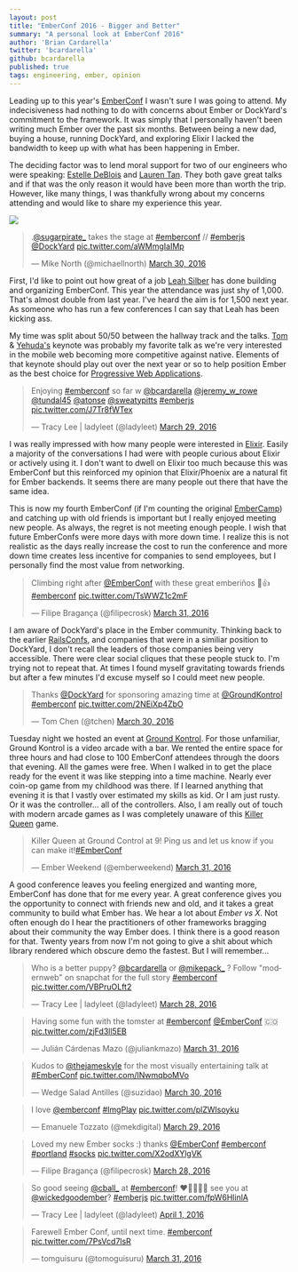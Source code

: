 ```yaml
---
layout: post
title: "EmberConf 2016 - Bigger and Better"
summary: "A personal look at EmberConf 2016"
author: 'Brian Cardarella'
twitter: 'bcardarella'
github: bcardarella
published: true
tags: engineering, ember, opinion
---
```


Leading up to this year's [EmberConf][emberconf] I wasn't sure I was going to attend.
My indecisiveness had nothing to do with concerns about Ember or DockYard's
commitment to the framework. It was simply that I personally haven't been
writing much Ember over the past six months. Between being a new dad, buying
a house, running DockYard, and exploring Elixir I lacked the bandwidth to
keep up with what has been happening in Ember.

The deciding factor was to lend moral support for two of our
engineers who were speaking: [Estelle DeBlois][estelle] and [Lauren Tan][lauren]. They both
gave great talks and if that was the only reason it would have been more
than worth the trip. However, like many things, I was thankfully wrong
about my concerns attending and would like to share my experience this
year.

![](http://images3.cloudhdr.com/users/63df8506-b9d4-11e2-944b-eebc857a8e43/thumbnails/c961d5f8-f614-11e5-912c-ca74e7c7373d/hd_P3293226.jpg)

<blockquote class="twitter-tweet" data-lang="en"><p lang="en"
dir="ltr">.<a href="https://twitter.com/sugarpirate_">@sugarpirate_</a>
takes the stage at <a
href="https://twitter.com/hashtag/emberconf?src=hash">#emberconf</a> //
<a href="https://twitter.com/hashtag/emberjs?src=hash">#emberjs</a> <a
href="https://twitter.com/DockYard">@DockYard</a> <a
href="https://t.co/aWMmgIaIMp">pic.twitter.com/aWMmgIaIMp</a></p>&mdash;
Mike North (@michaellnorth) <a
href="https://twitter.com/michaellnorth/status/715245083927314432">March
30, 2016</a></blockquote>
<script async src="//platform.twitter.com/widgets.js"
charset="utf-8"></script>

First, I'd like to point out how great of a job [Leah Silber][leah] has done
building and organizing EmberConf. This year the attendance was just shy
of 1,000. That's almost double from last year. I've heard the aim is for
1,500 next year. As someone who has run a few conferences I can say that
Leah has been kicking ass.

My time was split about 50/50 between the hallway track and the talks. [Tom][tom] &
[Yehuda's][yehuda] keynote was probably my favorite talk as we're very interested
in the mobile web becoming more competitive against native. Elements
of that keynote should play out over the next year or so to help
position Ember as the best choice for [Progressive Web
Applications][pwa].

<blockquote class="twitter-tweet" data-lang="en"><p lang="en"
dir="ltr">Enjoying <a
href="https://twitter.com/hashtag/emberconf?src=hash">#emberconf</a> so
far w <a href="https://twitter.com/bcardarella">@bcardarella</a> <a
href="https://twitter.com/jeremy_w_rowe">@jeremy_w_rowe</a> <a
href="https://twitter.com/tundal45">@tundal45</a> <a
href="https://twitter.com/atonse">@atonse</a> <a
href="https://twitter.com/sweatypitts">@sweatypitts</a> <a
href="https://twitter.com/hashtag/emberjs?src=hash">#emberjs</a> <a
href="https://t.co/J7Tr8fWTex">pic.twitter.com/J7Tr8fWTex</a></p>&mdash;
Tracy Lee | ladyleet (@ladyleet) <a
href="https://twitter.com/ladyleet/status/714869714799894528">March 29,
2016</a></blockquote>
<script async src="//platform.twitter.com/widgets.js"
charset="utf-8"></script>

I was really impressed with how many people were interested in
[Elixir][elixir].
Easily a majority of the conversations I had were with people 
curious about Elixir or actively using it. I don't want to dwell on
Elixir too much because this was EmberConf but this reinforced my
opinion that Elixir/Phoenix are a natural fit for Ember backends. It
seems there are many people out there that have the same idea.

This is now my fourth EmberConf (if I'm counting the original
[EmberCamp][embercamp]) and catching up with old friends is important but I really
enjoyed meeting new people. As always, the regret is not meeting enough
people. I wish that future EmberConfs were more days with more down time. I
realize this is not realistic as the days really increase the cost to 
run the conference and
more down time creates less incentive for companies to send employees,
but I personally find the most value from networking.

<blockquote class="twitter-tweet" data-lang="en"><p lang="en"
dir="ltr">Climbing right after <a
href="https://twitter.com/EmberConf">@EmberConf</a> with these great
emberiños 💪👍 <a
href="https://twitter.com/hashtag/emberconf?src=hash">#emberconf</a> <a
href="https://t.co/TsWWZ1c2mF">pic.twitter.com/TsWWZ1c2mF</a></p>&mdash;
Filipe Bragança (@filipecrosk) <a
href="https://twitter.com/filipecrosk/status/715409635033817088">March
31, 2016</a></blockquote>
<script async src="//platform.twitter.com/widgets.js"
charset="utf-8"></script>

I am aware of DockYard's place in the Ember community. Thinking
back to the earlier [RailsConfs][railsconf], and companies that were in a similiar
position to DockYard, I don't recall the leaders of those companies being
very accessible. There were clear social cliques that these people
stuck to. I'm trying not to repeat that. At times I found
myself gravitating towards friends but after a few minutes I'd excuse
myself so I could meet new people.

<blockquote class="twitter-tweet" data-lang="en"><p lang="en"
dir="ltr">Thanks <a href="https://twitter.com/DockYard">@DockYard</a>
for sponsoring amazing time at <a
href="https://twitter.com/GroundKontrol">@GroundKontrol</a> <a
href="https://twitter.com/hashtag/emberconf?src=hash">#emberconf</a> <a
href="https://t.co/2NEiXp4ZbO">pic.twitter.com/2NEiXp4ZbO</a></p>&mdash;
Tom Chen (@tchen) <a
href="https://twitter.com/tchen/status/715042486171910144">March 30,
2016</a></blockquote>
<script async src="//platform.twitter.com/widgets.js"
charset="utf-8"></script>

Tuesday night we hosted an event at [Ground Kontrol][gk]. For those
unfamiliar, Ground Kontrol is a video arcade with a bar. We rented the
entire space for three hours and had close to 100 EmberConf attendees
through the doors that evening. All the games were free. When I walked
in to get the place ready for the event it was like stepping into a time
machine. Nearly ever coin-op game from my childhood was there. If I
learned anything that evening it is that I vastly over estimated my
skills as kid. Or I am just rusty. Or it was the controller... all of
the controllers. Also, I am really out of touch with modern arcade games
as I was completely unaware of this [Killer Queen][killer-queen] game.

<blockquote class="twitter-tweet" data-lang="en"><p lang="en"
dir="ltr">Killer Queen at Ground Control at 9! Ping us and let us know
if you can make it!<a
href="https://twitter.com/hashtag/EmberConf?src=hash">#EmberConf</a></p>&mdash;
Ember Weekend (@emberweekend) <a
href="https://twitter.com/emberweekend/status/715347575491002369">March
31, 2016</a></blockquote>
<script async src="//platform.twitter.com/widgets.js"
charset="utf-8"></script>

A good conference leaves you feeling energized and wanting more,
EmberConf has done that for me every year. A great conference gives you
the opportunity to connect with friends new and old, and it takes a
great community to build what Ember has. We hear a lot about *Ember vs X*.
Not often enough do I hear the practitioners of other frameworks
bragging about their community the way Ember does. I think there is a
good reason for that. Twenty years from now I'm not going to give a shit
about which library rendered which obscure demo the fastest. But I will
remember...

<blockquote class="twitter-tweet" data-lang="en"><p lang="en"
dir="ltr">Who is a better puppy? <a
href="https://twitter.com/bcardarella">@bcardarella</a> or <a
href="https://twitter.com/mikepack_">@mikepack_</a> ? Follow
&quot;modernweb&quot; on snapchat for the full story <a
href="https://twitter.com/hashtag/emberconf?src=hash">#emberconf</a> <a
href="https://t.co/VBPruOLft2">pic.twitter.com/VBPruOLft2</a></p>&mdash;
Tracy Lee | ladyleet (@ladyleet) <a
href="https://twitter.com/ladyleet/status/714298487857262592">March 28,
2016</a></blockquote>
<script async src="//platform.twitter.com/widgets.js"
charset="utf-8"></script>

<blockquote class="twitter-tweet" data-lang="en"><p lang="en"
dir="ltr">Having some fun with the tomster at <a
href="https://twitter.com/hashtag/emberconf?src=hash">#emberconf</a> <a
href="https://twitter.com/EmberConf">@EmberConf</a> 🇨🇴 <a
href="https://t.co/zjFd3ll5EB">pic.twitter.com/zjFd3ll5EB</a></p>&mdash;
Julián Cárdenas Mazo (@juliankmazo) <a
href="https://twitter.com/juliankmazo/status/715343497956438016">March
31, 2016</a></blockquote>
<script async src="//platform.twitter.com/widgets.js"
charset="utf-8"></script>

<blockquote class="twitter-tweet" data-lang="en"><p lang="en"
dir="ltr">Kudos to <a
href="https://twitter.com/thejameskyle">@thejameskyle</a> for the most
visually entertaining talk at <a
href="https://twitter.com/hashtag/EmberConf?src=hash">#EmberConf</a> <a
href="https://t.co/INwmqboMVo">pic.twitter.com/INwmqboMVo</a></p>&mdash;
Wedge Salad Antilles (@suzidao) <a
href="https://twitter.com/suzidao/status/715297031703568384">March 30,
2016</a></blockquote>
<script async src="//platform.twitter.com/widgets.js"
charset="utf-8"></script>

<blockquote class="twitter-tweet" data-lang="en"><p lang="en"
dir="ltr">I love <a href="https://twitter.com/EmberConf">@emberconf</a>
<a href="https://twitter.com/hashtag/ImgPlay?src=hash">#ImgPlay</a> <a
href="https://t.co/plZWIsoyku">pic.twitter.com/plZWIsoyku</a></p>&mdash;
Emanuele Tozzato (@mekdigital) <a
href="https://twitter.com/mekdigital/status/714954113050501122">March
29, 2016</a></blockquote>
<script async src="//platform.twitter.com/widgets.js"
charset="utf-8"></script>

<blockquote class="twitter-tweet" data-lang="en"><p lang="en"
dir="ltr">Loved my new Ember socks :) thanks <a
href="https://twitter.com/EmberConf">@EmberConf</a> <a
href="https://twitter.com/hashtag/emberconf?src=hash">#emberconf</a> <a
href="https://twitter.com/hashtag/portland?src=hash">#portland</a> <a
href="https://twitter.com/hashtag/socks?src=hash">#socks</a> <a
href="https://t.co/X2odXYlgVK">pic.twitter.com/X2odXYlgVK</a></p>&mdash;
Filipe Bragança (@filipecrosk) <a
href="https://twitter.com/filipecrosk/status/714592198868611072">March
28, 2016</a></blockquote>
<script async src="//platform.twitter.com/widgets.js"
charset="utf-8"></script>

<blockquote class="twitter-tweet" data-lang="en"><p lang="en"
dir="ltr">So good seeing <a
href="https://twitter.com/cball_">@cball_</a> at <a
href="https://twitter.com/hashtag/emberconf?src=hash">#emberconf</a>!
❤️💛💚💙💜 see you at <a
href="https://twitter.com/WickedGoodEmber">@wickedgoodember</a>? <a
href="https://twitter.com/hashtag/emberjs?src=hash">#emberjs</a> <a
href="https://t.co/fpW6HlinlA">pic.twitter.com/fpW6HlinlA</a></p>&mdash;
Tracy Lee | ladyleet (@ladyleet) <a
href="https://twitter.com/ladyleet/status/715719754661502977">April 1,
2016</a></blockquote>
<script async src="//platform.twitter.com/widgets.js"
charset="utf-8"></script>

<blockquote class="twitter-tweet" data-lang="en"><p lang="en"
dir="ltr">Farewell Ember Conf, until next time. <a
href="https://twitter.com/hashtag/emberconf?src=hash">#emberconf</a> <a
href="https://t.co/7PsVcd7lsR">pic.twitter.com/7PsVcd7lsR</a></p>&mdash;
tomguisuru (@tomoguisuru) <a
href="https://twitter.com/tomoguisuru/status/715415989110747136">March
31, 2016</a></blockquote>
<script async src="//platform.twitter.com/widgets.js"
charset="utf-8"></script>

[gk]: http://groundkontrol.com/
[leah]: http://twitter.com/wifelette
[elixir]: http://elixir-lang.org
[pwa]: https://developers.google.com/web/progressive-web-apps?hl=en
[emberconf]: http://emberconf.com
[estelle]: http://twitter.com/edeblois
[lauren]: http://twitter.com/sugarpirate_
[tom]: https://twitter.com/tomdale
[yehuda]: https://twitter.com/wycats
[embercamp]: https://web.archive.org/web/20130613165616/http://lanyrd.com/2013/ember-camp
[railsconf]: http://railsconf.com
[killer-queen]: http://killerqueenarcade.com/
